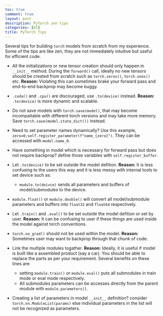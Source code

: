 ```yaml
---
toc: true
comment: true
layout: post
description: PyTorch zen tips 
categories: [ml]
title: PyTorch Tips
---
```



Several tips for building `torch` models from scratch from my experience. Some of the tips are like zen, they are not immediately intuitive but useful for efficient code.

* All the initializations or new tensor creation should only happen in `__init__` method. During the `forward()` call, ideally no new tensors should be created from scratch such as `torch.zeros()`, `torch.ones()` etc.
**Reason:** Violating this can sometimes brake your forward pass and end-to-end backprop may become buggy.

* `.cuda()` and `.cpu()` are discouraged, use `.to(device)` instead.
**Reason:** `.to(device)` is more dynamic and scalable.

* Do not save models with `torch.save(model)`, that may become incompaitable with different torch versions and may take more memory. Save `torch.save(model.state_dict())` instead.

* Need to set parameter names dynamically? Use this example, `zero=0;self.register_parameter(f"name_{zero}")`. They can be accessed with `model.name_0`.

* Have something in model which is necessary for forward pass but does not require backprop? define those variables with `self.register_buffer`.

* Let `.to(device)` to be set outside the model defition.
**Reason:** It is less confusing to the users this way and it is less messy with internal tools to set device such as:
    * `module.to(deivce)` sends all parameters and buffers of model/submodules to the device.

* `module.float()` or `module.double()` will convert all model/submodule parameters and buffers into `float32` and `float64` respectively.

* Let `.train()` and `.eval()` to be set outside the model defition or set by user. 
**Reason:** It can be confusing to user if these things are used inside the model against torch conventions.

* `torch.no_grad()` should not be used within the model.
**Reason:** Sometimes user may want to backprop through that chunk of code. 

* Link the multiple modules togather.
**Reason:** Ideally, it is useful if model is built like a assembled product (say a car). You should be able to replace the parts as per your requirement. Several benefits on these lines are:
    * setting `module.train()` or `module.eval()` puts all submodules in train mode or eval mode respectively.
    * All submodules parameters can be accesses directly from the parent module with `module.parameters()`.

* Creating a list of parameters in model `__init__` definition? consider `torch.nn.ModuleList(params)` else individual parameters in the list will not be recognized as parameters.